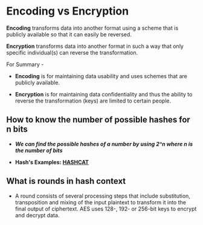 # Encoding vs Encryption

**Encoding** transforms data into another format using a scheme that is publicly available so that it can easily be reversed.

**Encryption** transforms data into another format in such a way that only specific individual(s) can reverse the transformation.

For Summary -

- **Encoding** is for maintaining data usability and uses schemes that are publicly available.

- **Encryption** is for maintaining data confidentiality and thus the ability to reverse the transformation (keys) are limited to certain people.


## How to know the number of possible hashes for n bits
- ***We can find the possible hashes of a number by using 2^n where n is the number of bits***

- **Hash's Examples:** **[HASHCAT](https://hashcat.net/wiki/doku.php?id=example_hashes)**

## What is rounds in hash context

- A round consists of several processing steps that include substitution, transposition and mixing of the input plaintext to transform it into the final output of ciphertext. AES uses 128-, 192- or 256-bit keys to encrypt and decrypt data.
